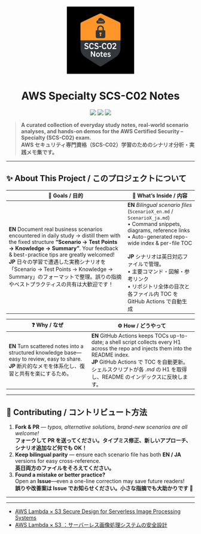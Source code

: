 <p align="center">
  <img src="logo.jpg" alt="AWS SCS-C02 Notes Logo" width="180"/>
</p>

<h1 align="center">AWS Specialty SCS-C02&nbsp;Notes</h1>

<p align="center">
  <img src="https://img.shields.io/badge/AWS-SCS--C02-blue?logo=amazonaws&style=for-the-badge" />
  <img src="https://img.shields.io/github/license/timcanby/AWS_Specialty_SCS-C02_notes?style=for-the-badge" />
  <img src="https://badgen.net/badge/PRs/Welcome/green?icon=github" />
</p>

> **A curated collection of everyday study notes, real-world scenario analyses, and hands-on demos for the AWS Certified Security – Specialty (SCS-C02) exam.**  
> **AWS セキュリティ専門資格（SCS-C02）学習のためのシナリオ分析・実践メモ集です。**

---

## ✨ About This Project / このプロジェクトについて

| 🌟 Goals / 目的 | 🧩 What’s Inside / 内容 |
|--|--|
| **EN**  Document real business scenarios encountered in daily study → distill them with the fixed structure **“Scenario → Test Points → Knowledge → Summary”**. Your feedback & best-practice tips are greatly welcomed!<br>**JP**  日々の学習で遭遇した実務シナリオを「Scenario → Test Points → Knowledge → Summary」のフォーマットで整理。誤りの指摘やベストプラクティスの共有は大歓迎です！ | **EN**  *Bilingual scenario files* (`ScenarioX_en.md` / `ScenarioX_ja.md`)<br>  • Command snippets, diagrams, reference links<br>  • Auto-generated repo-wide index & per-file TOC<br><br>**JP**  シナリオは英日対応ファイルで管理。<br>  • 主要コマンド・図解・参考リンク<br>  • リポジトリ全体の目次と各ファイル内 TOC を GitHub Actions で自動生成 |

| ❓ Why / なぜ | ⚙️ How / どうやって |
|--|--|
| **EN**  Turn scattered notes into a structured knowledge base—easy to review, easy to share. <br>**JP**  断片的なメモを体系化し、復習と共有を楽にするため。| **EN**  GitHub Actions keeps TOCs up-to-date; a shell script collects every H1 across the repo and injects them into the README index. <br>**JP**  GitHub Actions で TOC を自動更新。シェルスクリプトが各 *.md* の H1 を取得し、README のインデックスに反映します。|

---

## 🤝 Contributing / コントリビュート方法

1. **Fork & PR** — *typos, alternative solutions, brand-new scenarios are all welcome!*  
   **フォークして PR を送ってください。タイプミス修正、新しいアプローチ、シナリオ追加など何でも OK！**  
2. **Keep bilingual parity** — ensure each scenario file has both **EN / JA** versions for easy cross-reference.  
   **英日両方のファイルをそろえてください。**  
3. **Found a mistake or better practice?**    
   Open an **Issue**—even a one-line correction may save future readers!  
   **誤りや改善案は Issue でお知らせください。小さな指摘でも大助かりです 🙏**  

---

---

<!-- START doctoc generated TOC please keep comment here to allow auto update -->
<!-- DON'T EDIT THIS SECTION, INSTEAD RE-RUN doctoc TO UPDATE -->



<!-- END doctoc generated TOC please keep comment here to allow auto update -->

<!-- docs-index:start -->

- [AWS Lambda × S3 Secure Design for Serverless Image Processing Systems](Scenario1_en.md)
- [AWS Lambda × S3 ：サーバーレス画像処理システムの安全設計](Scenario1_ja.md)

<!-- docs-index:end -->
